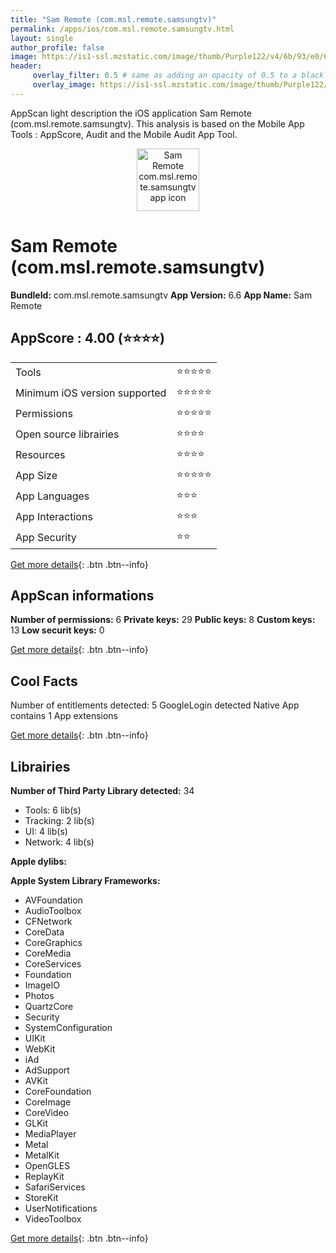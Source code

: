 ```yaml
---
title: "Sam Remote (com.msl.remote.samsungtv)"
permalink: /apps/ios/com.msl.remote.samsungtv.html
layout: single
author_profile: false
image: https://is1-ssl.mzstatic.com/image/thumb/Purple122/v4/6b/93/e0/6b93e05a-60a4-a17e-7bbc-46a5ce51531a/AppIcon-1x_U007emarketing-0-5-0-85-220.png/512x512bb.jpg
header: 
     overlay_filter: 0.5 # same as adding an opacity of 0.5 to a black background
     overlay_image: https://is1-ssl.mzstatic.com/image/thumb/Purple122/v4/6b/93/e0/6b93e05a-60a4-a17e-7bbc-46a5ce51531a/AppIcon-1x_U007emarketing-0-5-0-85-220.png/512x512bb.jpg
---
```

AppScan light description the iOS application Sam Remote (com.msl.remote.samsungtv). This analysis is based on the Mobile App Tools : AppScore, Audit and the Mobile Audit App Tool.

  
  
<div style="text-align: center;"><img src="https://is1-ssl.mzstatic.com/image/thumb/Purple122/v4/6b/93/e0/6b93e05a-60a4-a17e-7bbc-46a5ce51531a/AppIcon-1x_U007emarketing-0-5-0-85-220.png/512x512bb.jpg" width="100" height="100" alt="Sam Remote com.msl.remote.samsungtv app icon"></div>  
  
# Sam Remote (com.msl.remote.samsungtv)

**BundleId:** com.msl.remote.samsungtv
**App Version:** 6.6
**App Name:** Sam Remote


## AppScore : 4.00 (⭐️⭐️⭐️⭐️) 

<table>
<tr><td> Tools </td><td> ⭐️⭐️⭐️⭐️⭐️ </td></tr>
<tr><td> Minimum iOS version supported </td><td> ⭐️⭐️⭐️⭐️⭐️ </td></tr>
<tr><td> Permissions </td><td> ⭐️⭐️⭐️⭐️⭐️ </td></tr>
<tr><td> Open source librairies </td><td> ⭐️⭐️⭐️⭐️ </td></tr>
<tr><td> Resources </td><td> ⭐️⭐️⭐️⭐️ </td></tr>
<tr><td> App Size </td><td> ⭐️⭐️⭐️⭐️⭐️ </td></tr>
<tr><td> App Languages </td><td> ⭐️⭐️⭐️ </td></tr>
<tr><td> App Interactions </td><td> ⭐️⭐️⭐️ </td></tr>
<tr><td> App Security </td><td> ⭐️⭐️ </td></tr>
</table>

[Get more details](/pricing.html){: .btn .btn--info}  
  
## AppScan informations 

**Number of permissions:** 6
**Private keys:** 29
**Public keys:** 8
**Custom keys:** 13
**Low securit keys:** 0
  
[Get more details](/pricing.html){: .btn .btn--info}

## Cool Facts

Number of entitlements detected: 5
GoogleLogin detected
Native App
contains 1 App extensions
  
[Get more details](/pricing.html){: .btn .btn--info}

## Librairies 
**Number of Third Party Library detected:** 34
- Tools: 6 lib(s)
- Tracking: 2 lib(s)
- UI: 4 lib(s)
- Network: 4 lib(s)

**Apple dylibs:**


**Apple System Library Frameworks:**
- AVFoundation
- AudioToolbox
- CFNetwork
- CoreData
- CoreGraphics
- CoreMedia
- CoreServices
- Foundation
- ImageIO
- Photos
- QuartzCore
- Security
- SystemConfiguration
- UIKit
- WebKit
- iAd
- AdSupport
- AVKit
- CoreFoundation
- CoreImage
- CoreVideo
- GLKit
- MediaPlayer
- Metal
- MetalKit
- OpenGLES
- ReplayKit
- SafariServices
- StoreKit
- UserNotifications
- VideoToolbox


  
[Get more details](/pricing.html){: .btn .btn--info}


